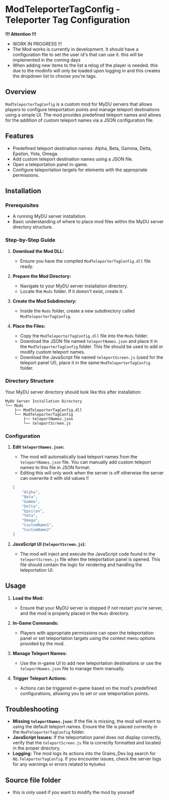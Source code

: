 
# ModTeleporterTagConfig - Teleporter Tag Configuration


**!!! Attention !!!**
- WORK IN PROGRESS !!!
- The Mod works is currently in development. It should have a configuration file to set the user id's that can use it. this will be implemented in the coming days
- When adding new items to the list a relog of the player is needed. this due to the modinfo will only be loaded upon logging in and this creates the dropdown list to choose you're tags. 

## Overview

`ModTeleporterTagConfig` is a custom mod for MyDU servers that allows players to configure teleportation points and manage teleport destinations using a simple UI. The mod provides predefined teleport names and allows for the addition of custom teleport names via a JSON configuration file.

## Features

- Predefined teleport destination names: Alpha, Beta, Gamma, Delta, Epsilon, Yota, Omega.
- Add custom teleport destination names using a JSON file.
- Open a teleportation panel in-game.
- Configure teleportation targets for elements with the appropriate permissions.

## Installation

### Prerequisites

- A running MyDU server installation.
- Basic understanding of where to place mod files within the MyDU server directory structure.

### Step-by-Step Guide

1. **Download the Mod DLL:**
   - Ensure you have the compiled `ModTeleporterTagConfig.dll` file ready.

2. **Prepare the Mod Directory:**
   - Navigate to your MyDU server installation directory.
   - Locate the `Mods` folder. If it doesn't exist, create it.

3. **Create the Mod Subdirectory:**
   - Inside the `Mods` folder, create a new subdirectory called `ModTeleporterTagConfig`.
   
4. **Place the Files:**
   - Copy the `ModTeleporterTagConfig.dll` file into the `Mods` folder.
   - Download the JSON file named `teleportNames.json` and place it in the `ModTeleporterTagConfig` folder. This file should be used to add or modify custom teleport names.
   - Download the  JavaScript file named `teleportScreen.js` (used for the teleport panel UI), place it in the same `ModTeleporterTagConfig` folder.

### Directory Structure

Your MyDU server directory should look like this after installation:

```
MyDU Server Installation Directory
└── Mods
    ├── ModTeleporterTagConfig.dll
    └── ModTeleporterTagConfig
        ├── teleportNames.json
        └── teleportScreen.js
```

### Configuration

1. **Edit `teleportNames.json`:**
   - The mod will automatically load teleport names from the `teleportNames.json` file. You can manually add custom teleport names to this file in JSON format:
   - Editing this will only work when the server is off otherwise the server can overwrite it with old values !!
   
   ```json
   [
       "Alpha",
       "Beta",
       "Gamma",
       "Delta",
       "Epsilon",
       "Yota",
       "Omega",
       "CustomName1",
       "CustomName2"
   ]
   ```

2. **JavaScript UI (`teleportScreen.js`):**
   - The mod will inject and execute the JavaScript code found in the `teleportScreen.js` file when the teleportation panel is opened. This file should contain the logic for rendering and handling the teleportation UI.

## Usage

1. **Load the Mod:**
   - Ensure that your MyDU server is stopped if not restart you're server, and the mod is properly placed in the `Mods` directory.
   
2. **In-Game Commands:**
   - Players with appropriate permissions can open the teleportation panel or set teleportation targets using the context menu options provided by the mod.

3. **Manage Teleport Names:**
   - Use the in-game UI to add new teleportation destinations or use the `teleportNames.json` file to manage them manually.

4. **Trigger Teleport Actions:**
   - Actions can be triggered in-game based on the mod's predefined configurations, allowing you to set or use teleportation points.

## Troubleshooting

- **Missing `teleportNames.json`:** If the file is missing, the mod will revert to using the default teleport names. Ensure the file is placed correctly in the `ModTeleporterTagConfig` folder.
- **JavaScript Issues:** If the teleportation panel does not display correctly, verify that the `teleportScreen.js` file is correctly formatted and located in the proper directory.
- **Logging:** The mod logs its actions into the Grains_Dev.log search for `NQ.TeleporterTagConfig`. If you encounter issues, check the server logs for any warnings or errors related to `MyDuMod`.

## Source file folder

- this is only used if you want to modify the mod by yourself